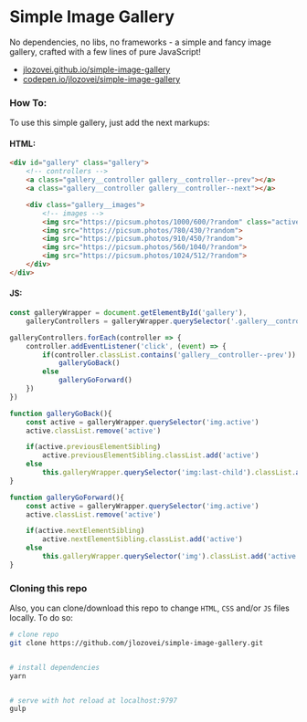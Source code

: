 # Simple Image Gallery

No dependencies, no libs, no frameworks - a simple and fancy image gallery, crafted with a few lines of pure JavaScript!  

- [jlozovei.github.io/simple-image-gallery](https://jlozovei.github.io/simple-image-gallery)
- [codepen.io/jlozovei/simple-image-gallery](https://codepen.io/jlozovei/pen/eLdzNY)

### How To:

To use this simple gallery, just add the next markups:

#### HTML:
```html
<div id="gallery" class="gallery">
    <!-- controllers -->
    <a class="gallery__controller gallery__controller--prev"></a>
    <a class="gallery__controller gallery__controller--next"></a>

    <div class="gallery__images">
        <!-- images -->
        <img src="https://picsum.photos/1000/600/?random" class="active">
        <img src="https://picsum.photos/780/430/?random">
        <img src="https://picsum.photos/910/450/?random">
        <img src="https://picsum.photos/560/1040/?random">
        <img src="https://picsum.photos/1024/512/?random">
    </div>
</div>
```

#### JS:
```js
const galleryWrapper = document.getElementById('gallery'),
    galleryControllers = galleryWrapper.querySelector('.gallery__controller')

galleryControllers.forEach(controller => {
    controller.addEventListener('click', (event) => {
        if(controller.classList.contains('gallery__controller--prev'))
            galleryGoBack()
        else
            galleryGoForward()
    })
})

function galleryGoBack(){
    const active = galleryWrapper.querySelector('img.active')
    active.classList.remove('active')

    if(active.previousElementSibling)
        active.previousElementSibling.classList.add('active')
    else
        this.galleryWrapper.querySelector('img:last-child').classList.add('active')
}

function galleryGoForward(){
    const active = galleryWrapper.querySelector('img.active')
    active.classList.remove('active')

    if(active.nextElementSibling)
        active.nextElementSibling.classList.add('active')
    else
        this.galleryWrapper.querySelector('img').classList.add('active')
}
```

### Cloning this repo
Also, you can clone/download this repo to change `HTML`, `CSS` and/or `JS` files locally. To do so:

```bash
# clone repo
git clone https://github.com/jlozovei/simple-image-gallery.git


# install dependencies
yarn


# serve with hot reload at localhost:9797
gulp
```

